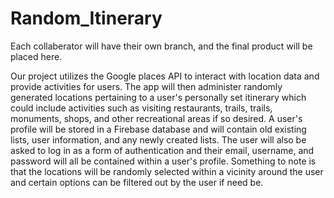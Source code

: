 # Random_Itinerary

Each collaberator will have their own branch, and the final product will be placed here.

Our project utilizes the Google places API to interact with location data and provide activities for users. The app will then administer randomly generated locations pertaining to a user's personally set itinerary which could include activities such as visiting restaurants, trails, trails, monuments, shops, and other recreational areas if so desired. A user's profile will be stored in a Firebase database and will contain old existing lists, user information, and any newly created lists. The user will also be asked to log in as a form of authentication and their email, username, and password will all be contained within a user's profile. Something to note is that the locations will be randomly selected within a vicinity around the user and certain options can be filtered out by the user if need be.

